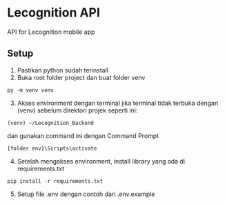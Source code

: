 # Lecognition API
API for Lecognition mobile app
## Setup
1. Pastikan python sudah terinstall
2. Buka root folder project dan buat folder venv
```
py -m venv venv
```
3. Akses environment dengan terminal jika terminal tidak terbuka dengan (venv) sebelum direktori projek seperti ini:
```
(venv) ~/Lecognition_Backend 
```
dan gunakan command ini dengan Command Prompt
```
{folder env}\Scripts\activate
```
4. Setelah mengakses environment, install library yang ada di requirements.txt
```
pip install -r requirements.txt
```
5. Setup file .env dengan contoh dari .env.example